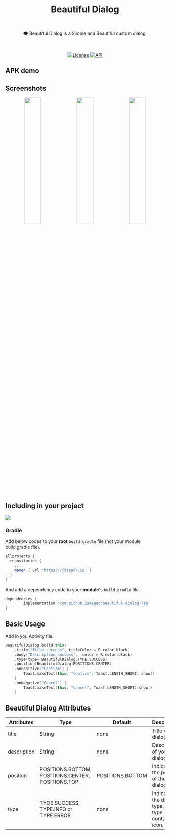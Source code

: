 <h1 align="center">Beautiful Dialog</h1></br>
<p align="center"> 
🗨️ Beautiful Dialog is a Simple and Beautiful custom dialog.
</p>
</br>

<p align="center">
  <a href="https://opensource.org/licenses/Apache-2.0"><img alt="License" src="https://img.shields.io/badge/License-Apache%202.0-blue.svg"/></a>
  <a href="https://android-arsenal.com/api?level=21"><img alt="API" src="https://img.shields.io/badge/API-21%2B-brightgreen.svg?style=flat"/></a>
</p>

## APK demo


## Screenshots
<p align="center">
<img src="f" width="32%"/>
<img src="f" width="32%"/>
<img src="f" width="32%"/>
</p>

## Including in your project
[![](https://jitpack.io/v/iamageo/beautiful-dialog.svg)](https://jitpack.io/#iamageo/beautiful-dialog)
### Gradle 
Add below codes to your **root** `build.gradle` file (not your module build.gradle file).
```gradle
allprojects {
  repositories {
    ...
    maven { url 'https://jitpack.io' }
  }
}
```
And add a dependency code to your **module**'s `build.gradle` file.
```gradle
dependencies {
        implementation 'com.github.iamageo:beautiful-dialog:Tag'
}
```

## Basic Usage
Add in you Activity file.

```kotlin
BeautifulDialog.build(this)
    .title("Title success", titleColor = R.color.black)
    .body("Description success",  color = R.color.black)
    .type(type= BeautifulDialog.TYPE.SUCCESS)
    .position(BeautifulDialog.POSITIONS.CENTER)
    .onPositive("Confirm") {
        Toast.makeText(this, "confirm", Toast.LENGTH_SHORT).show()
    }
    .onNegative("Cancel") {
        Toast.makeText(this, "cancel", Toast.LENGTH_SHORT).show()
    }

```


## Beautiful Dialog Attributes
Attributes | Type | Default | Description
--- | --- | --- | ---
title | String | none | Title of you dialog. 
description | String | none | Description of you dialog.
position | POSITIONS.BOTTOM, POSITIONS.CENTER, POSITIONS.TOP | POSITIONS.BOTTOM | Indicates the position of the dialog.
type | TYOE.SUCCESS, TYPE.INFO or TYPE.ERROR | none | Indicates the dialog type, each type contains an icon.

